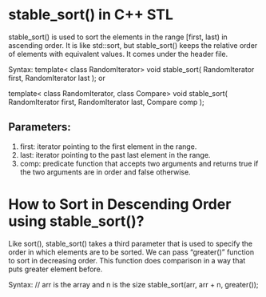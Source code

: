 # stable_sort() in C++ STL

stable_sort() is used to sort the elements in the range [first, last) in ascending order. It is like std::sort, but stable_sort() keeps the relative order of elements with equivalent values. It comes under the <algorithm> header file.

Syntax:
template< class RandomIterator>
void stable_sort( RandomIterator first, RandomIterator last );
or

template< class RandomIterator, class Compare>
void stable_sort( RandomIterator first, RandomIterator last, Compare comp );

## Parameters:
1. first:  iterator pointing to the first element in the range.
2. last:  iterator pointing to the past last element in the range.
3. comp: predicate function that accepts two arguments and returns true if the two arguments are in order and false otherwise.

# How to Sort in Descending Order using stable_sort()?
Like sort(), stable_sort() takes a third parameter that is used to specify the order in which elements are to be sorted. We can pass “greater()” function to sort in decreasing order. This function does comparison in a way that puts greater element before. 

Syntax:
// arr is the array and n is the size
stable_sort(arr, arr + n, greater<int>());  
